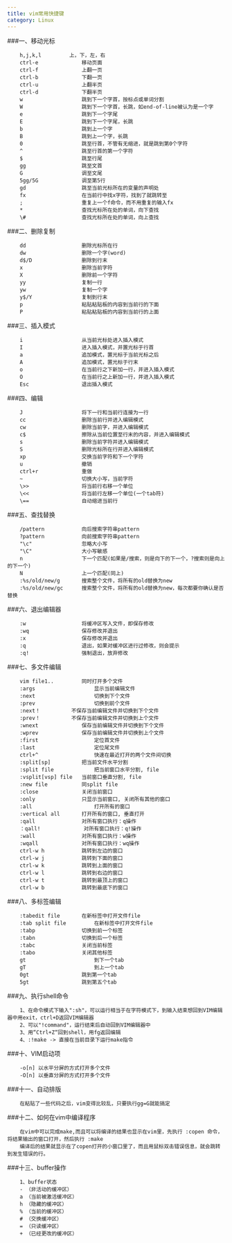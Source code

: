 ```yaml
---
title: vim常用快捷键
category: Linux
---
```




###一、移动光标

		h,j,k,l   		上，下，左，右
		ctrl-e      		移动页面
		ctrl-f         		上翻一页
		ctrl-b         		下翻一页
		ctrl-u         		上翻半页
		ctrl-d         		下翻半页
		w             		跳到下一个字首，按标点或单词分割
		W            		跳到下一个字首，长跳，如end-of-line被认为是一个字
		e             		跳到下一个字尾
		E             		跳到下一个字尾，长跳
		b             		跳到上一个字
		B             		跳到上一个字，长跳
		0             		跳至行首，不管有无缩进，就是跳到第0个字符
		^             		跳至行首的第一个字符
		$            		跳至行尾
		gg             		跳至文首
		G           		调至文尾
		5gg/5G      		调至第5行
		gd             		跳至当前光标所在的变量的声明处
		fx             		在当前行中找x字符，找到了就跳转至
		;             		重复上一个f命令，而不用重复的输入fx
		*            		查找光标所在处的单词，向下查找
		\#             		查找光标所在处的单词，向上查找

###二、删除复制


		dd             		删除光标所在行
		dw          		删除一个字(word)
		d$/D        		删除到行末
		x           		删除当前字符
		X             		删除前一个字符
		yy             		复制一行
		yw             		复制一个字
		y$/Y         		复制到行末
		p             		粘贴粘贴板的内容到当前行的下面
		P             		粘贴粘贴板的内容到当前行的上面

###三、插入模式


		i             		从当前光标处进入插入模式
		I             		进入插入模式，并置光标于行首
		a             		追加模式，置光标于当前光标之后
		A             		追加模式，置光标于行末
		o             		在当前行之下新加一行，并进入插入模式
		O             		在当前行之上新加一行，并进入插入模式
		Esc         		退出插入模式

###四、编辑

		J             		将下一行和当前行连接为一行
		cc            		删除当前行并进入编辑模式
		cw             		删除当前字，并进入编辑模式
		c$             		擦除从当前位置至行末的内容，并进入编辑模式
		s             		删除当前字符并进入编辑模式
		S             		删除光标所在行并进入编辑模式
		xp             		交换当前字符和下一个字符
		u             		撤销
		ctrl+r         		重做
		~             		切换大小写，当前字符
		\>>             	将当前行右移一个单位
		\<<          		将当前行左移一个单位(一个tab符)
		\==            		自动缩进当前行

###五、查找替换

		/pattern     		向后搜索字符串pattern
		?pattern     		向前搜索字符串pattern
		"\c" 				忽略大小写
		"\C" 				大小写敏感
		n             		下一个匹配(如果是/搜索，则是向下的下一个，?搜索则是向上的下一个)
		N             		上一个匹配(同上)
		:%s/old/new/g      	搜索整个文件，将所有的old替换为new
		:%s/old/new/gc     	搜索整个文件，将所有的old替换为new，每次都要你确认是否替换

###六、退出编辑器

		:w            		将缓冲区写入文件，即保存修改
		:wq         		保存修改并退出
		:x             		保存修改并退出
		:q             		退出，如果对缓冲区进行过修改，则会提示
		:q!         		强制退出，放弃修改

###七、多文件编辑

		vim file1.. 		同时打开多个文件
		:args       			显示当前编辑文件
		:next       			切换到下个文件
		:prev       			切换到前个文件
		:next！     		不保存当前编辑文件并切换到下个文件
		:prev！     		不保存当前编辑文件并切换到上个文件
		:wnext      		保存当前编辑文件并切换到下个文件
		:wprev      		保存当前编辑文件并切换到上个文件
		:first      			定位首文件
		:last       			定位尾文件
		ctrl+^      			快速在最近打开的两个文件间切换
		:split[sp]  		把当前文件水平分割
		:split file 			把当前窗口水平分割, file
		:vsplit[vsp] file 	当前窗口垂直分割, file
		:new file    		同split file
		:close       		关闭当前窗口
		:only        		只显示当前窗口, 关闭所有其他的窗口
		:all         			打开所有的窗口
		:vertical all		打开所有的窗口, 垂直打开
		:qall         		对所有窗口执行：q操作
		：qall!        		对所有窗口执行：q!操作
		:wall         		对所有窗口执行：w操作
		:wqall         		对所有窗口执行：wq操作
		ctrl-w h     		跳转到左边的窗口
		ctrl-w j     		跳转到下面的窗口
		ctrl-w k     		跳转到上面的窗口
		ctrl-w l     		跳转到右边的窗口
		ctrl-w t     		跳转到最顶上的窗口
		ctrl-w b     		跳转到最底下的窗口

###八、多标签编辑

		:tabedit file 		在新标签中打开文件file
		:tab split file 		在新标签中打开文件file
		:tabp         		切换到前一个标签
		:tabn         		切换到后一个标签
		:tabc          		关闭当前标签
		:tabo          		关闭其他标签
		gt            			到下一个tab
		gT            			到上一个tab
		0gt           		跳到第一个tab
		5gt           		跳到第五个tab

###九、执行shell命令

		1、在命令模式下输入":sh"，可以运行相当于在字符模式下，到输入结束想回到VIM编辑器中用exit，ctrl+D返回VIM编辑器
		2、可以"!command"，运行结束后自动回到VIM编辑器中
		3、用“Ctrl+Z“回到shell，用fg返回编辑
		4、:!make -> 直接在当前目录下运行make指令

###十、VIM启动项

		-o[n] 以水平分屏的方式打开多个文件
		-O[n] 以垂直分屏的方式打开多个文件

###十一、自动排版

		在粘贴了一些代码之后，vim变得比较乱，只要执行gg=G就能搞定

###十二、如何在vim中编译程序

		在vim中可以完成make,而且可以将编译的结果也显示在vim里，先执行 :copen 命令，将结果输出的窗口打开，然后执行 :make
		编译后的结果就显示在了copen打开的小窗口里了，而且用鼠标双击错误信息，就会跳转到发生错误的行。

###十三、buffer操作

		1、buffer状态
		- （非活动的缓冲区）
		a （当前被激活缓冲区）
		h （隐藏的缓冲区）
		% （当前的缓冲区）
		# （交换缓冲区）
		= （只读缓冲区）
		+ （已经更改的缓冲区）
